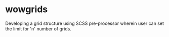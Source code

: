 wowgrids
========

Developing a grid structure using SCSS pre-processor wherein user can set the limit for 'n' number of grids.
